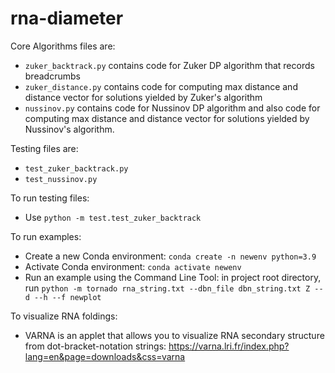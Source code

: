 # rna-diameter



Core Algorithms files are: 
- `zuker_backtrack.py` contains code for Zuker DP algorithm that records breadcrumbs
- `zuker_distance.py` contains code for computing max distance and distance vector for solutions yielded by Zuker's algorithm
- `nussinov.py` contains code for Nussinov DP algorithm and also code for computing max distance 
and distance vector for solutions yielded by Nussinov's algorithm.

Testing files are:
- `test_zuker_backtrack.py`
- `test_nussinov.py`

To run testing files:
- Use `python -m test.test_zuker_backtrack`

To run examples:
- Create a new Conda environment: `conda create -n newenv python=3.9`
- Activate Conda environment: `conda activate newenv`
- Run an example using the Command Line Tool: in project root directory, run `python -m tornado rna_string.txt --dbn_file dbn_string.txt Z --d --h --f newplot`

To visualize RNA foldings:
- VARNA is an applet that allows you to visualize RNA secondary structure from dot-bracket-notation strings: https://varna.lri.fr/index.php?lang=en&page=downloads&css=varna
